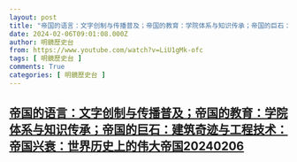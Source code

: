 ```yaml
---
layout: post
title: "帝国的语言：文字创制与传播普及；帝国的教育：学院体系与知识传承；帝国的巨石：建筑奇迹与工程技术：帝国兴衰：世界历史上的伟大帝国20240206"
date: 2024-02-06T09:01:08.000Z
author: 明鏡歷史台
from: https://www.youtube.com/watch?v=LiU1gMk-ofc
tags: [ 明鏡歷史台 ]
comments: True
categories: [ 明鏡歷史台 ]
---
```

<!--1707210068000-->
[帝国的语言：文字创制与传播普及；帝国的教育：学院体系与知识传承；帝国的巨石：建筑奇迹与工程技术：帝国兴衰：世界历史上的伟大帝国20240206](https://www.youtube.com/watch?v=LiU1gMk-ofc)
------

<div>

</div>
